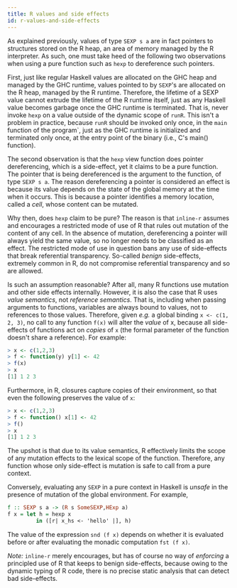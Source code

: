 ```yaml
---
title: R values and side effects
id: r-values-and-side-effects
---
```


As explained previously, values of type `SEXP s a` are in fact pointers
to structures stored on the R heap, an area of memory managed by the
R interpreter. As such, one must take heed of the following two
observations when using a pure function such as `hexp` to dereference
such pointers.

First, just like regular Haskell values are allocated on the GHC heap
and managed by the GHC runtime, values pointed to by `SEXP`'s are
allocated on the R heap, managed by the R runtime. Therefore, the
lifetime of a SEXP value cannot extrude the lifetime of the R runtime
itself, just as any Haskell value becomes garbage once the GHC runtime
is terminated. That is, never invoke `hexp` on a value outside of the
dynamic scope of `runR`. This isn't a problem in practice, because
`runR` should be invoked only once, in the `main` function of the
program`, just as the GHC runtime is initialized and terminated only
once, at the entry point of the binary (i.e., C's main() function).

The second observation is that the `hexp` view function does pointer
dereferencing, which is a side-effect, yet it claims to be a pure
function. The pointer that is being dereferenced is the argument to
the function, of type `SEXP s a`. The reason dereferencing a pointer is
considered an effect is because its value depends on the state of the
global memory at the time when it occurs. This is because a pointer
identifies a memory location, called a *cell*, whose content can be
mutated.

Why then, does `hexp` claim to be pure? The reason is that `inline-r`
assumes and encourages a restricted mode of use of R that rules out
mutation of the content of any cell. In the absence of mutation,
dereferencing a pointer will always yield the same value, so no longer
needs to be classified as an effect. The restricted mode of use in
question bans any use of side-effects that break referential
transparency. So-called *benign* side-effects, extremely common in R,
do not compromise referential transparency and so are allowed.

Is such an assumption reasonable? After all, many R functions use
mutation and other side effects internally. However, it is also the
case that R uses *value semantics*, not *reference semantics*. That
is, including when passing arguments to functions, variables are
always bound to values, not to references to those values. Therefore,
given *e.g.* a global binding `x <- c(1, 2, 3)`, no call to any
function `f(x)` will alter the *value* of x, because all side-effects
of functions act on *copies* of `x` (the formal parameter of the
function doesn't share a reference). For example:

~~~ r
> x <- c(1,2,3)
> f <- function(y) y[1] <- 42
> f(x)
> x
[1] 1 2 3
~~~

Furthermore, in R, closures capture copies of their environment, so
that even the following preserves the value of `x`:

~~~ r
> x <- c(1,2,3)
> f <- function() x[1] <- 42
> f()
> x
[1] 1 2 3
~~~

The upshot is that due to its value semantics, R effectively limits
the scope of any mutation effects to the lexical scope of the
function. Therefore, any function whose only side-effect is mutation
is safe to call from a pure context.

Conversely, evaluating any `SEXP` in a pure context in Haskell is
*unsafe* in the presence of mutation of the global environment. For
example,

~~~ haskell
f :: SEXP s a -> (R s SomeSEXP,HExp a)
f x = let h = hexp x
         in ([r| x_hs <- 'hello' |], h)
~~~

The value of the expression `snd (f x)` depends on whether it is evaluated
before or after evaluating the monadic computation `fst (f x)`.

*Note:* `inline-r` merely encourages, but has of course no way of
*enforcing* a principled use of R that keeps to benign side-effects,
because owing to the dynamic typing of R code, there is no precise
static analysis that can detect bad side-effects.

